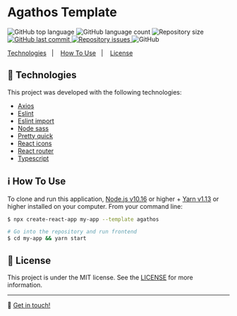 <h1>Agathos Template</h1>

<p>
  <img alt="GitHub top language" src="https://img.shields.io/github/languages/top/AgathosDev/cra-template-agathos.svg">

  <img alt="GitHub language count" src="https://img.shields.io/github/languages/count/AgathosDev/cra-template-agathos.svg">

  <img alt="Repository size" src="https://img.shields.io/github/repo-size/AgathosDev/cra-template-agathos.svg">
  
  <a href="https://github.com/AgathosDev/cra-template-agathos/commits/master">
    <img alt="GitHub last commit" src="https://img.shields.io/github/last-commit/AgathosDev/cra-template-agathos.svg">
  </a>

  <a href="https://github.com/AgathosDev/cra-template-agathos/issues">
    <img alt="Repository issues" src="https://img.shields.io/github/issues/AgathosDev/cra-template-agathos.svg">
  </a>

  <img alt="GitHub" src="https://img.shields.io/github/license/AgathosDev/cra-template-agathos.svg">
</p>

<p>
  <a href="#rocket-technologies">Technologies</a>&nbsp;&nbsp;&nbsp;|&nbsp;&nbsp;&nbsp;
  <a href="#information_source-how-to-use">How To Use</a>&nbsp;&nbsp;&nbsp;|&nbsp;&nbsp;&nbsp;
  <a href="#memo-license">License</a>
</p>

## :rocket: Technologies

This project was developed with the following technologies:

- [Axios](https://github.com/axios/axios)
- [Eslint](https://eslint.org/)
- [Eslint import](https://github.com/Tibfib/eslint-plugin-import-helpers)
- [Node sass](https://github.com/sass/node-sass)
- [Pretty quick](https://github.com/azz/pretty-quick)
- [React icons](https://react-icons.netlify.com/)
- [React router](https://reacttraining.com/react-router/)
- [Typescript](https://www.typescriptlang.org/)

## :information_source: How To Use

To clone and run this application, [Node.js v10.16](https://nodejs.org/) or higher + [Yarn v1.13](https://yarnpkg.com/) or higher installed on your computer. From your command line:

```bash
$ npx create-react-app my-app --template agathos

# Go into the repository and run frontend
$ cd my-app && yarn start
```

## :memo: License

This project is under the MIT license. See the [LICENSE](https://github.com/AgathosDev/cra-template-agathos/blob/master/LICENSE) for more information.

---

:wave: [Get in touch!](https://www.linkedin.com/in/melquisedecfelipe/)
